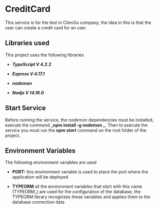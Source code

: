 # CreditCard

This service is for the test in ClienGo company, the idea in this is that the user can create a credit card for an user.


## Libraries used

This project uses the following libraries

-  **_TypeScript V 4.2.2_**

-  **_Express V 4.17.1_**

-  **_nodemon_**

-  **_Nodjs V 14.16.0_**


## Start Service

Before running the service, the nodemon dependencies must be installed, execute the command **_npm install -g nodemon _**. Then to execute the service you must run the **_npm start_** command on the root folder of the project.


## Environment Variables

The following environment variables are used

-  **PORT:** this environment variable is used to place the port where the application will be deployed

- **TYPEORM** all the environment variables that start with this name (TYPEORM_) are used for the configuration of the database, the TYPEORM library recognizes these variables and applies them to the database connection data

